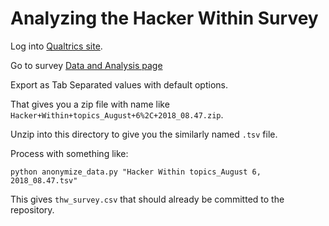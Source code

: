# Analyzing the Hacker Within Survey

Log into [Qualtrics site](https://www.qualtrics.com/uk/).

Go to survey [Data and Analysis page](https://qsharingeu.eu.qualtrics.com/responses/#/surveys/SV_37Xf4QHwHq5ZU3P)

Export as Tab Separated values with default options.

That gives you a zip file with name like
`Hacker+Within+topics_August+6%2C+2018_08.47.zip`.

Unzip into this directory to give you the similarly named `.tsv` file.

Process with something like:

```
python anonymize_data.py "Hacker Within topics_August 6, 2018_08.47.tsv"
```

This gives `thw_survey.csv` that should already be committed to the repository.
